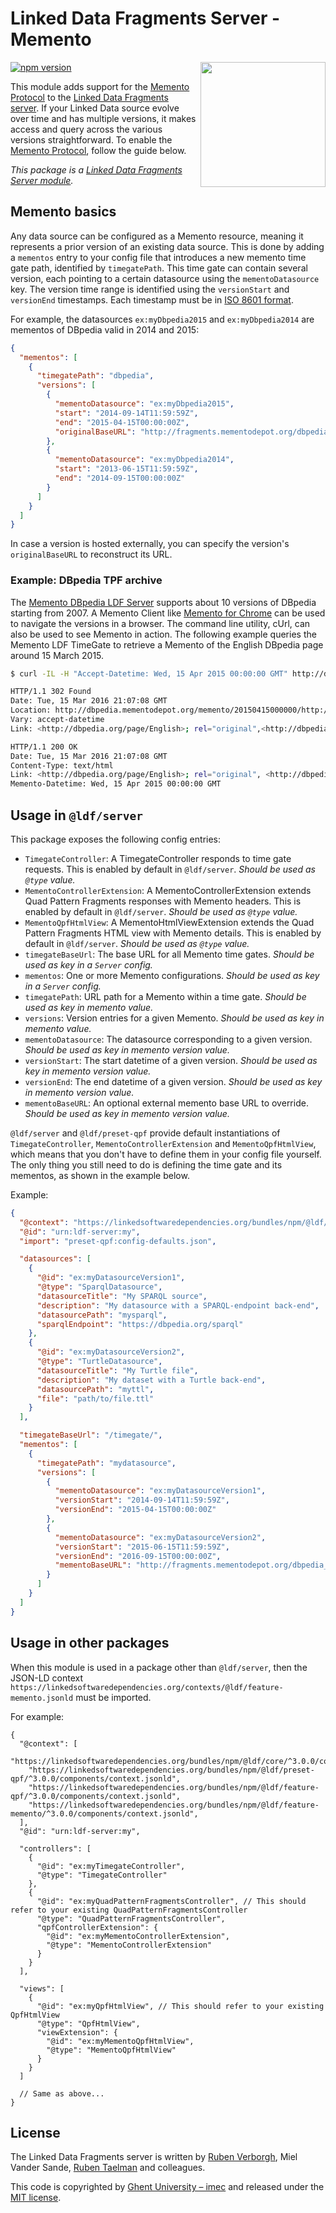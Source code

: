 # Linked Data Fragments Server - Memento
<img src="http://linkeddatafragments.org/images/logo.svg" width="200" align="right" alt="" />

[![npm version](https://badge.fury.io/js/%40ldf%2Ffeature-memento.svg)](https://www.npmjs.com/package/@ldf/feature-memento)

This module adds support for the [Memento Protocol](http://mementoweb.org/about/) to the [Linked Data Fragments server](https://github.com/LinkedDataFragments/Server.js).
If your Linked Data source evolve over time and has multiple versions, it makes access and query across the various versions straightforward.
To enable the [Memento Protocol](http://mementoweb.org/about/), follow the guide below.

_This package is a [Linked Data Fragments Server module](https://github.com/LinkedDataFragments/Server.js/)._

## Memento basics

Any data source can be configured as a Memento resource, meaning it represents a prior version of an existing data source.
This is done by adding a `mementos` entry to your config file that introduces a new memento time gate path, identified by `timegatePath`.
This time gate can contain several version, each pointing to a certain datasource using the `mementoDatasource` key.
The version time range is identified using the `versionStart` and `versionEnd` timestamps.
Each timestamp must be in [ISO 8601 format](https://en.wikipedia.org/wiki/ISO_8601).

For example, the datasources `ex:myDbpedia2015` and `ex:myDbpedia2014` are mementos of DBpedia valid in 2014 and 2015:

```json
{
  "mementos": [
    {
      "timegatePath": "dbpedia",
      "versions": [
        {
          "mementoDatasource": "ex:myDbpedia2015",
          "start": "2014-09-14T11:59:59Z",
          "end": "2015-04-15T00:00:00Z",
          "originalBaseURL": "http://fragments.mementodepot.org/dbpedia_201510"
        },
        {
          "mementoDatasource": "ex:myDbpedia2014",
          "start": "2013-06-15T11:59:59Z",
          "end": "2014-09-15T00:00:00Z"
        }
      ]
    }
  ]
}
```

In case a version is hosted externally, you can specify the version's `originalBaseURL` to reconstruct its URL.

### Example: DBpedia TPF archive
The [Memento DBpedia LDF Server](http://fragments.mementodepot.org/) supports about 10 versions of DBpedia starting from 2007.
A Memento Client like [Memento for Chrome](http://bit.ly/memento-for-chrome) can be used to navigate the versions in a browser.
The command line utility, cUrl, can also be used to see Memento in action.
The following example queries the Memento LDF TimeGate to retrieve a Memento of the English DBpedia page around 15 March 2015.

```Bash
$ curl -IL -H "Accept-Datetime: Wed, 15 Apr 2015 00:00:00 GMT" http://dbpedia.mementodepot.org/timegate/http://dbpedia.org/page/English

HTTP/1.1 302 Found
Date: Tue, 15 Mar 2016 21:07:08 GMT
Location: http://dbpedia.mementodepot.org/memento/20150415000000/http://dbpedia.org/page/English
Vary: accept-datetime
Link: <http://dbpedia.org/page/English>; rel="original",<http://dbpedia.mementodepot.org/timemap/link/http://dbpedia.org/page/English>; rel="timemap"; type="application/link-format",<http://dbpedia.mementodepot.org/memento/20150415000000/http://dbpedia.org/page/English>; rel="memento"; datetime="Wed, 15 Apr 2015 00:00:00 GMT"

HTTP/1.1 200 OK
Date: Tue, 15 Mar 2016 21:07:08 GMT
Content-Type: text/html
Link: <http://dbpedia.org/page/English>; rel="original", <http://dbpedia.mementodepot.org/memento/20150415000000/http://dbpedia.org/page/English>; rel="memento"; datetime="Wed, 15 Apr 2015 00:00:00 GMT", <http://dbpedia.mementodepot.org/timegate/http://dbpedia.org/page/English>; rel="timegate", <http://dbpedia.mementodepot.org/timemap/link/http://dbpedia.org/page/English>; rel="timemap"
Memento-Datetime: Wed, 15 Apr 2015 00:00:00 GMT
```

## Usage in `@ldf/server`

This package exposes the following config entries:
* `TimegateController`: A TimegateController responds to time gate requests. This is enabled by default in `@ldf/server`. _Should be used as `@type` value._
* `MementoControllerExtension`: A MementoControllerExtension extends Quad Pattern Fragments responses with Memento headers. This is enabled by default in `@ldf/server`. _Should be used as `@type` value._
* `MementoQpfHtmlView`: A MementoHtmlViewExtension extends the Quad Pattern Fragments HTML view with Memento details. This is enabled by default in `@ldf/server`. _Should be used as `@type` value._
* `timegateBaseUrl`: The base URL for all Memento time gates. _Should be used as key in a `Server` config._
* `mementos`: One or more Memento configurations. _Should be used as key in a `Server` config._
* `timegatePath`: URL path for a Memento within a time gate. _Should be used as key in memento value._
* `versions`: Version entries for a given Memento. _Should be used as key in memento value._
* `mementoDatasource`: The datasource corresponding to a given version. _Should be used as key in memento version value._
* `versionStart`: The start datetime of a given version. _Should be used as key in memento version value._
* `versionEnd`: The end datetime of a given version. _Should be used as key in memento version value._
* `mementoBaseURL`: An optional external memento base URL to override. _Should be used as key in memento version value._

`@ldf/server` and `@ldf/preset-qpf` provide default instantiations of `TimegateController`, `MementoControllerExtension` and `MementoQpfHtmlView`,
which means that you don't have to define them in your config file yourself.
The only thing you still need to do is defining the time gate and its mementos, as shown in the example below.

Example:
```json
{
  "@context": "https://linkedsoftwaredependencies.org/bundles/npm/@ldf/server/^3.0.0/components/context.jsonld",
  "@id": "urn:ldf-server:my",
  "import": "preset-qpf:config-defaults.json",

  "datasources": [
    {
      "@id": "ex:myDatasourceVersion1",
      "@type": "SparqlDatasource",
      "datasourceTitle": "My SPARQL source",
      "description": "My datasource with a SPARQL-endpoint back-end",
      "datasourcePath": "mysparql",
      "sparqlEndpoint": "https://dbpedia.org/sparql"
    },
    {
      "@id": "ex:myDatasourceVersion2",
      "@type": "TurtleDatasource",
      "datasourceTitle": "My Turtle file",
      "description": "My dataset with a Turtle back-end",
      "datasourcePath": "myttl",
      "file": "path/to/file.ttl"
    }
  ],

  "timegateBaseUrl": "/timegate/",
  "mementos": [
    {
      "timegatePath": "mydatasource",
      "versions": [
        {
          "mementoDatasource": "ex:myDatasourceVersion1",
          "versionStart": "2014-09-14T11:59:59Z",
          "versionEnd": "2015-04-15T00:00:00Z"
        },
        {
          "mementoDatasource": "ex:myDatasourceVersion2",
          "versionStart": "2015-06-15T11:59:59Z",
          "versionEnd": "2016-09-15T00:00:00Z",
          "mementoBaseURL": "http://fragments.mementodepot.org/dbpedia_201510"
        }
      ]
    }
  ]
}

```

## Usage in other packages

When this module is used in a package other than `@ldf/server`,
then the JSON-LD context `https://linkedsoftwaredependencies.org/contexts/@ldf/feature-memento.jsonld` must be imported.

For example:
```
{
  "@context": [
    "https://linkedsoftwaredependencies.org/bundles/npm/@ldf/core/^3.0.0/components/context.jsonld",
    "https://linkedsoftwaredependencies.org/bundles/npm/@ldf/preset-qpf/^3.0.0/components/context.jsonld",
    "https://linkedsoftwaredependencies.org/bundles/npm/@ldf/feature-qpf/^3.0.0/components/context.jsonld",
    "https://linkedsoftwaredependencies.org/bundles/npm/@ldf/feature-memento/^3.0.0/components/context.jsonld",
  ],
  "@id": "urn:ldf-server:my",

  "controllers": [
    {
      "@id": "ex:myTimegateController",
      "@type": "TimegateController"
    },
    {
      "@id": "ex:myQuadPatternFragmentsController", // This should refer to your existing QuadPatternFragmentsController
      "@type": "QuadPatternFragmentsController",
      "qpfControllerExtension": {
        "@id": "ex:myMementoControllerExtension",
        "@type": "MementoControllerExtension"
      }
    }
  ],

  "views": [
    {
      "@id": "ex:myQpfHtmlView", // This should refer to your existing QpfHtmlView
      "@type": "QpfHtmlView",
      "viewExtension": {
        "@id": "ex:myMementoQpfHtmlView",
        "@type": "MementoQpfHtmlView"
      }
    }
  ]

  // Same as above...
}
```

## License
The Linked Data Fragments server is written by [Ruben Verborgh](https://ruben.verborgh.org/), Miel Vander Sande, [Ruben Taelman](https://www.rubensworks.net/) and colleagues.

This code is copyrighted by [Ghent University – imec](http://idlab.ugent.be/)
and released under the [MIT license](http://opensource.org/licenses/MIT).
